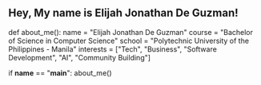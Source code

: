 ## Hey, My name is Elijah Jonathan De Guzman!


def about_me():
    name = "Elijah Jonathan De Guzman"
    course = "Bachelor of Science in Computer Science"
    school = "Polytechnic University of the Philippines - Manila"
    interests = ["Tech", "Business", "Software Development", "AI", "Community Building"]
    
if __name__ == "__main__":
    about_me()
